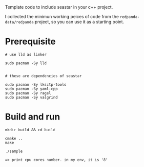 
Template code to include seastar in your c++ project.

I collected the minimun working peices of code from the `redpanda-data/redpanda` project, so you can use it as a starting point.


# Prerequisite

```
# use lld as linker

sudo pacman -Sy lld


# these are dependencies of seastar

sudo pacman -Sy lksctp-tools
sudo pacman -Sy yaml-cpp
sudo pacman -Sy ragel
sudo pacman -Sy valgrind

```


# Build and run

```
mkdir build && cd build

cmake ..
make

./sample

=> print cpu cores number. in my env, it is '8'

```

